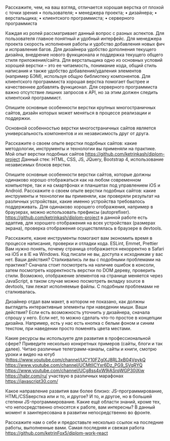 Расскажите, чем, на ваш взгляд, отличается хорошая верстка от плохой с точки зрения 
• пользователя; 
• менеджера проекта; 
• дизайнера;
• верстальщика;
• клиентского программиста; 
• серверного программиста

Каждая из ролей рассматривает данный вопрос с разных аспектов. Для пользователя главное понятный и удобный интерфейс. 
Для менеджера проекта скорость исполнения работы и удобство добавления новых фич и исправления багов. 
Для дизайнера удобство дополнения текущего дизайна, внедрение нового функционала и поддержка текущего общего стиля приложения/сайта.
 Для верстальщика одно из основных условий хорошей верстки – это ее читаемость, понимание кода, общий стиль написания и также удобство добавления/удаления элементов (например БЭМ), используя общую библиотеку компонентов. 
Для клиентского программиста хорошая верстка помогает быстрее и качественнее добавлять функционал.
Для серверного программиста важно отсутствие лишних запросов к API, но за этим должен следить клиентский программист.

Опишите основные особенности верстки крупных многостраничных сайтов, дизайн которых может меняться в процессе реализации и поддержки.

Основной особенностью верстки многостраничных сайтов является универсальность компонентов и их независимость друг от друга.

Расскажите о своем опыте верстки подобных сайтов: какие методологии, инструменты и технологии вы применяли на практике.
Мой опыт верстки подобных сайтов https://github.com/ketrinkash/diplom-project 
Данный стек: HTML, CSS, JS, JQuery, Bootstrap 4, использование независимых блоков верстки.

Опишите основные особенности верстки сайтов, которые должны одинаково хорошо отображаться как на любом современном компьютере, так и на смартфонах и планшетах под управлением iOS и Android. Расскажите о своем опыте верстки подобных сайтов: какие инструменты и технологии вы применяли, как проверяли результат на различных устройствах, какие именно устройства требовалось поддерживать.
Для одинаково хорошего отображения, например  в браузерах, можно использовать префиксы (autoprefixer). https://github.com/ketrinkash/diplom-project в данной работе есть адаптив, для хорошего отображения на всех устройствах (размерах экрана),  проверка отображения осуществлялась в браузере в devtools.

Расскажите, какие инструменты помогают вам экономить время в процессе написания, проверки и отладки кода.
ESLint, Emmet, Prettier 
Вам нужно понять, почему страница отображается некорректно в Safari на iOS и в IE на Windows. Код писали не вы, доступа к исходникам у вас нет. Ваши действия? Сталкивались ли вы с подобными проблемами на практике?
Сначала стоит посмотреть на наличие ошибок в консоли, затем посмотреть корректность верстки по DOM дереву, проверить стили. Возможно, отображение элементов на странице меняется через JavaScript, в таком случае можно посмотреть вкладку source в devtools, там лежат исполняемые файлы. 
С подобным проблемами не сталкивалась.

Дизайнер отдал вам макет, в котором не показано, как должны выглядеть интерактивные элементы при наведении мыши. Ваши действия?
Если есть возможность уточнить у дизайнера, сначала спрошу у него. Если нет, то можно сделать что-то простое в концепции дизайна. Например, есть у нас есть кнопка с белым фоном и синим текстом, при наведении просто поменять цвета местами.

Какие ресурсы вы используете для развития в профессиональной сфере? Приведите несколько конкретных примеров (сайты, блоги и так далее).
Читаю различные телеграмм-каналы, сайты и книги, смотрю уроки и видео на ютуб (https://www.youtube.com/channel/UCY10FZglXJ8RL3xB04VpykQ https://www.youtube.com/channel/UCMtlICYxr6Dz_PG9_SVqRYQ
https://www.youtube.com/channel/UCg8ss4xW9jASrqWGP30jXiw
https://habr.com/ru/
участвую в различных марафонах https://javascript30.com/

Какое направление развития вам более близко: JS-программирование, HTML/CSSверстка или и то, и другое?
И то, и другое, но в большей степени JS-программирование.
Какие ещё области знаний, кроме тех, что непосредственно относятся к работе, вам интересны?
В данный момент я заинтересована в развитии непосредственно во фронте.

Расскажите нам о себе и предоставьте несколько ссылок на последние работы, выполненные вами.
Самая последняя и свежая работа https://github.com/ketrinFox5/diplom-work-react

